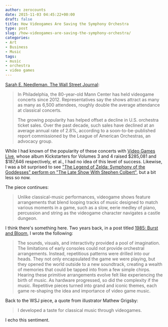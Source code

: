 ```yaml
---
author: zerocounts
date: 2015-11-03 04:45:22+00:00
draft: false
title: How Videogames Are Saving the Symphony Orchestra
type: post
slug: /how-videogames-are-saving-the-symphony-orchestra/
categories:
- Art
- Business
- Music
tags:
- music
- orchestra
- video games
---
```


[Sarah E. Needleman, The Wall Street Journal](https://apple.news/AKCg8oGFHRA2CxEdhLoOSUg):

> In Philadelphia, the 80-year-old Mann Center has held videogame concerts since 2012. Representatives say the shows attract as many as many as 6,500 attendees, roughly double the average attendance at classical concerts.
>
> The growing popularity has helped offset a decline in U.S. orchestra ticket sales. Over the past decade, such sales have declined at an average annual rate of 2.8%, according to a soon-to-be-published report commissioned by the League of American Orchestras, an advocacy group.

While I had known of the popularity of these concerts with [Video Games Live](http://www.videogameslive.com), whose album Kickstarters for Volumes 3 and 4 raised $285,081 and $187,646 respectively, et al., I had no idea of this level of success. Likewise, I was a bit surprised to see ["The Legend of Zelda: Symphony of the Goddesses" perform on "The Late Show With Stephen Colbert"](https://m.youtube.com/watch?v=Wg8d3TJzVl0), but a bit less so now.

The piece continues:

> Unlike classical-music performances, videogame shows feature arrangements that blend looping tracks of music designed to match various moments in a game, such as a slow, eerie medley of piano, percussion and string as the videogame character navigates a castle dungeon.

I think there's something here. Two years back, in a post titled [1985: Burst and Bloom](/2013/10/15/1985-burst-and-bloom/), I wrote the following:

> The sounds, visuals, and interactivity provided a pool of imagination. The limitations of early consoles could not provide orchestral arrangements. Instead, repetitious patterns were drilled into our heads. They not only encapsulated the game we were playing, but they opened the world outside to a new soundtrack, creating a wealth of memories that could be tapped into from a few simple chirps. Hearing these primitive arrangements evolve felt like experiencing the birth of music. As hardware progressed, so did the complexity if the music. Repetitive pieces turned into grand and iconic themes, each game re-shaping the idea and importance of video game music.

Back to the WSJ piece, a quote from illustrator Mathew Grigsby:

> I developed a taste for classical music through videogames.

I echo this sentiment.
